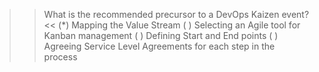 >> What is the recommended precursor to a DevOps Kaizen event? <<
(*) Mapping the Value Stream
( ) Selecting an Agile tool for Kanban management
( ) Defining Start and End points
( ) Agreeing Service Level Agreements for each step in the process